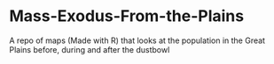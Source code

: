 # Mass-Exodus-From-the-Plains
A repo of maps (Made with R) that looks at the population in the Great Plains before, during and after the dustbowl

